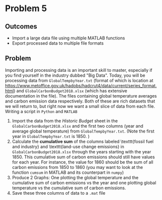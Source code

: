 # Problem 5
## Outcomes
- Import a large data file using multiple MATLAB functions
- Export processed data to multiple file formats

## Problem 
Importing and processing data is an important skill to master, especially if you find yourself in the industry dubbed "Big Data". Today, you will be processing data from `GlobalTempbyYear.txt` (format of which is location at https://www.metoffice.gov.uk/hadobs/hadcrut4/data/current/series_format.html) and `GlobalCarbonBudget2018.xlsx` (which has extensive documentation in the file). The files containing global temperature averages and carbon emission data respectively. Both of these are rich datasets that we will return to, but right now we want a small slice of data from each file. Writing a script in `Python` and `MATLAB`
 
1. Import the data from the *Historic Budget* sheet in the `GlobalCarbonBudget2018.xlsx` and the first two columns (year and average global temperature) from `GlobalTempbyYear.txt`. (Note the first year in `GlobalTempbyYear.txt` is 1850. )
1. Calculate the **cumulative sum** of the columns labeled \texttt{fossil fuel and industry} and \texttt{land-use change emissions} in `GlobalCarbonBudget2018.xlsx` through the years starting with the year 1850. This cumulative sum of carbon emissions should still have values for each year. For instance, the value for 1860 should be the sum of all carbon emissions from 1850 to 1860 (you may want to look at the function `cumsum` in MATLAB and its counterpart in `numpy`)
1. Produce 2 Graphs: One plotting the global temperature and the cumulative sum of carbon emissions vs the year and one plotting global temperature vs the cumulative sum of carbon emissions.  
1. Save these three columns of data to a `.mat` file
